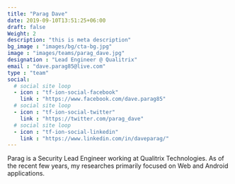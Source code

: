 ```yaml
---
title: "Parag Dave"
date: 2019-09-10T13:51:25+06:00
draft: false
Weight: 2
description: "this is meta description"
bg_image : "images/bg/cta-bg.jpg"
image : "images/teams/parag_dave.jpg"
designation : "Lead Engineer @ Qualitrix"
email : "dave.parag85@live.com"
type : "team"
social:
  # social site loop
  - icon : "tf-ion-social-facebook"
    link : "https://www.facebook.com/dave.parag85"
  # social site loop
  - icon : "tf-ion-social-twitter"
    link : "https://twitter.com/parag_dave"
  # social site loop
  - icon : "tf-ion-social-linkedin"
    link : "https://www.linkedin.com/in/daveparag/"
---
```


Parag is a Security Lead Engineer working at Qualitrix Technologies. As of the recent few years, my researches primarily focused on Web and Android applications.
